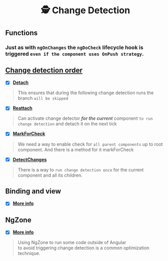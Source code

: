 <h1 align="center">🕵️ Change Detection </h1>

<h2 align="left">Functions</h2>

### Just as with `ngOnChanges` the `ngDoCheck` lifecycle hook is triggered `even if the component uses OnPush strategy`.



## [Change detection order](https://indepth.dev/posts/1053/everything-you-need-to-know-about-change-detection-in-angular#change-detection-operations)

- [x] **[Detach](https://indepth.dev/posts/1053/everything-you-need-to-know-about-change-detection-in-angular#detach)**
>This ensures that during the following change detection runs the branch ```will be skipped```


- [x] **[Reattach](https://indepth.dev/posts/1053/everything-you-need-to-know-about-change-detection-in-angular#reattach)**
>Can activate change detector <i>**for the current**</i> component ```to run change detection``` and detach it on the next tick


- [x] **[MarkForCheck](https://indepth.dev/posts/1053/everything-you-need-to-know-about-change-detection-in-angular#markforcheck)**
>We need a way to enable check for ```all parent components``` up to root component. And there is a method for it markForCheck


- [x] **[DetectChanges](https://indepth.dev/posts/1053/everything-you-need-to-know-about-change-detection-in-angular#detectchanges)**
>There is a way to ```run change detection once``` for the current component and all its children.


<h2 align="left">Binding and view</h2>

- [x] **[More info](https://indepth.dev/posts/1058/a-gentle-introduction-into-change-detection-in-angular#component-views-and-bindings)**

<h2 align="left">NgZone</h2>

- [x] **[More info](https://indepth.dev/posts/1058/a-gentle-introduction-into-change-detection-in-angular#automatic-change-detection-with-zones)**

>    Using NgZone to run some code outside of Angular<br> to avoid triggering change detection is a common optimization technique.
